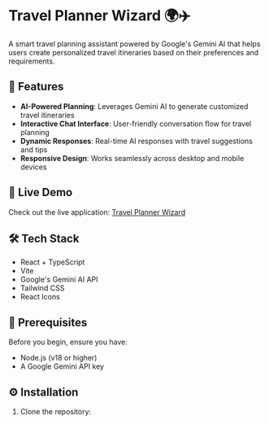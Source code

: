 # Travel Planner Wizard 🌍✈️

A smart travel planning assistant powered by Google's Gemini AI that helps users create personalized travel itineraries based on their preferences and requirements.

## 🌟 Features

- **AI-Powered Planning**: Leverages Gemini AI to generate customized travel itineraries
- **Interactive Chat Interface**: User-friendly conversation flow for travel planning
- **Dynamic Responses**: Real-time AI responses with travel suggestions and tips
- **Responsive Design**: Works seamlessly across desktop and mobile devices

## 🚀 Live Demo

Check out the live application: [Travel Planner Wizard](https://ishwarrimal.github.io/travel-planner-wizard/)

## 🛠️ Tech Stack

- React + TypeScript
- Vite
- Google's Gemini AI API
- Tailwind CSS
- React Icons

## 📝 Prerequisites

Before you begin, ensure you have:
- Node.js (v18 or higher)
- A Google Gemini API key

## ⚙️ Installation

1. Clone the repository:
